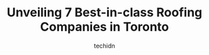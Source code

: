 ---
layout: ampstory
image: https://i0.wp.com/www.auto.or.id/wp-content/uploads/2023/06/ace-roofing-services-inc-0-toronto-1686322003.png?resize=640,853
author: techidn
featured: false
description: Toronto, Ontario, Canada is a haven for Roofing Companies enthusiasts, boasting an impressive array of 7 top-notch establishments. Whether youre a seasoned connoisseur or simply curious to 
title: Unveiling 7 Best-in-class Roofing Companies in Toronto
cover:
   title: Unveiling 7 Best-in-class Roofing Companies in Toronto
   subtitle: AUTO.OR.ID
   background: https://www.auto.or.id/wp-content/uploads/2023/06/ace-roofing-services-inc-0-toronto-1686322003.png

pages: 
 - layout: thirds
   top: <h1>#1 All Roofing Services & Skylights</h1>
   bottom: "<p>My skylight blew off during the windstorm and I called multiple companies for a skylight replacement quote. All Roofing Services and Skylights Toronto was the only compan</p>"
   background: https://www.auto.or.id/wp-content/uploads/2023/06/ace-roofing-services-inc-1-toronto-1686322005.jpeg
   backgroundblur: true
 - layout: thirds
   top: <h1>#2 The Roof Technician - Roof Repairs - Flat Roofing - Skylights</h1>
   bottom: "<p>3891 Chesswood Dr, North York, ON M3J 2R8, Canada</p>"
   background: https://www.auto.or.id/wp-content/uploads/2023/06/ace-roofing-services-inc-2-toronto-1686322005.jpeg
   cta:
      link: https://www.auto.or.id/unveiling-7-best-in-class-roofing-companies-in-toronto/
      text: Unveiling 7 Best-in-class Roofing Companies in Toronto
 - layout: thirds
   top: <h1>#3 Alpine Roofing</h1>
   bottom: "<p>31 Carlaw Ave, Toronto, ON M4M 2R6, Canada</p>"
   background: https://images.unsplash.com/photo-1522120177514-2b16ebe5634d?ixlib=rb-4.0.3&ixid=MnwxMjA3fDB8MHxwaG90by1wYWdlfHx8fGVufDB8fHx8&auto=format&fit=crop&w=640&h=853&q=80
   cta:
      link: https://www.auto.or.id/unveiling-7-best-in-class-roofing-companies-in-toronto/
      text: Unveiling 7 Best-in-class Roofing Companies in Toronto
 - layout: thirds
   top: <h1>#4 Flat Roofs Toronto - Flat Roof Repair & Flat Roof Replacement</h1>
   bottom: "<p>1420 Dupont St, Toronto, ON M6H 0C2, Canada</p>"
   background: https://images.unsplash.com/photo-1596179570006-e6b11fac059b?ixlib=rb-4.0.3&ixid=MnwxMjA3fDB8MHxwaG90by1wYWdlfHx8fGVufDB8fHx8&auto=format&fit=crop&w=640&h=853&q=80
   cta:
      link: https://www.auto.or.id/unveiling-7-best-in-class-roofing-companies-in-toronto/
      text: Unveiling 7 Best-in-class Roofing Companies in Toronto
 - layout: thirds
   top: <h1>#5 AZ Roofing</h1>
   bottom: "<p>1085 Bellamy Rd N Unit 20, Scarborough, ON M1H 3C7, Canada</p>"
   background: https://images.unsplash.com/photo-1632275232150-428816910c50?ixlib=rb-4.0.3&ixid=MnwxMjA3fDB8MHxwaG90by1wYWdlfHx8fGVufDB8fHx8&auto=format&fit=crop&w=640&h=853&q=80
   cta:
      link: https://www.auto.or.id/unveiling-7-best-in-class-roofing-companies-in-toronto/
      text: Unveiling 7 Best-in-class Roofing Companies in Toronto
 - layout: thirds
   top: <h1>#6 THE ROOF WHISPERER - Toronto - Roof Repairs - Skylight Services</h1>
   bottom: "<p>1520 Lodestar Rd Unit 17, North York, ON M3J 3C1, Canada</p>"
   background: https://images.unsplash.com/photo-1635249477961-163809b2f764?ixlib=rb-4.0.3&ixid=MnwxMjA3fDB8MHxwaG90by1wYWdlfHx8fGVufDB8fHx8&auto=format&fit=crop&w=640&h=853&q=80
   cta:
      link: https://www.auto.or.id/unveiling-7-best-in-class-roofing-companies-in-toronto/
      text: Unveiling 7 Best-in-class Roofing Companies in Toronto
 - layout: thirds
   top: <h1>#7 Ace Roofing Services Inc</h1>
   bottom: "<p>3 Welsford Gardens, North York, ON M3A 3S1, Canada</p>"
   background: https://images.unsplash.com/photo-1519752441410-d3ca70ecb937?ixlib=rb-4.0.3&ixid=MnwxMjA3fDB8MHxwaG90by1wYWdlfHx8fGVufDB8fHx8&auto=format&fit=crop&w=640&h=853&q=80
   cta:
      link: https://www.auto.or.id/unveiling-7-best-in-class-roofing-companies-in-toronto/
      text: Unveiling 7 Best-in-class Roofing Companies in Toronto
 - layout: thirds
   middle: Continue reading...
   background: https://images.unsplash.com/photo-1582834202430-ddcd18987a61?ixlib=rb-4.0.3&ixid=MnwxMjA3fDB8MHxwaG90by1wYWdlfHx8fGVufDB8fHx8&auto=format&fit=crop&w=640&h=853&q=80
   cta:
      link: https://www.auto.or.id/unveiling-7-best-in-class-roofing-companies-in-toronto/
      text: Unveiling 7 Best-in-class Roofing Companies in Toronto

---